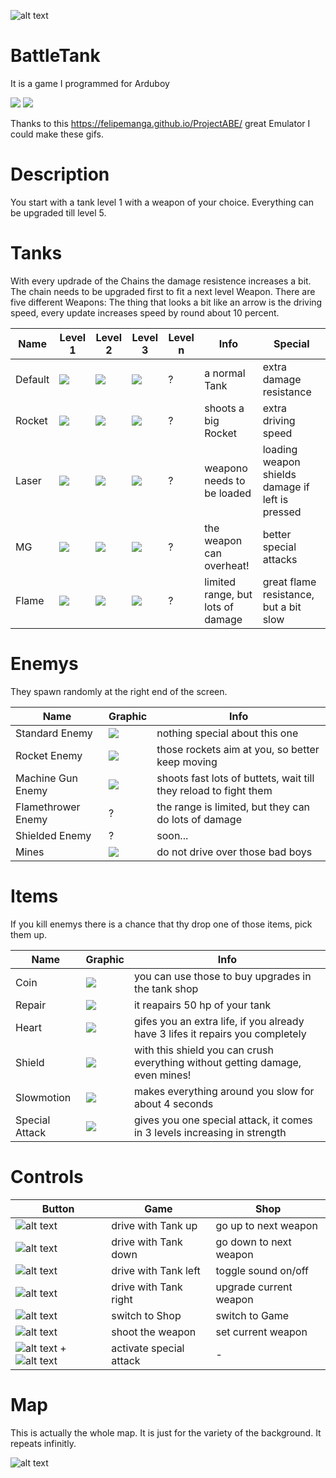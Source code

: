 ![alt text](https://github.com/hartmann1301/BattleTank/blob/master/images/readme/mapExample.png)

# BattleTank
It is a game I programmed for Arduboy

![][exampleGif1]         ![][exampleGif2]


Thanks to this https://felipemanga.github.io/ProjectABE/ great Emulator I could make these gifs.

[exampleGif1]: https://github.com/hartmann1301/BattleTank/blob/master/images/BattleTankExample1.gif
[exampleGif2]: https://github.com/hartmann1301/BattleTank/blob/master/images/BattleTankExample2.gif

# Description
You start with a tank level 1 with a weapon of your choice. Everything can be upgraded till level 5. 

# Tanks
With every updrade of the Chains the damage resistence increases a bit. The chain needs to be upgraded first to fit a next level Weapon. There are five different Weapons:
The thing that looks a bit like an arrow is the driving speed, every update increases speed by round about 10 percent.

Name | Level 1 | Level 2 | Level 3 | Level n | Info | Special
--- | --- | --- | ---| --- | --- | ---
Default | ![][tankDefault1] | ![][tankDefault2] | ![][tankDefault3] | ? | a normal Tank | extra damage resistance
Rocket | ![][tankRocket1] | ![][tankRocket2] | ![][tankRocket3] | ? | shoots a big Rocket | extra driving speed
Laser | ![][tankLaser1] | ![][tankLaser2] | ![][tankLaser3] | ? | weapono needs to be loaded | loading weapon shields damage if left is pressed
MG | ![][tankMG1] | ![][tankMG2] | ![][tankMG3] | ? | the weapon can overheat! | better special attacks
Flame | ![][tankFlame1] | ![][tankFlame2] | ![][tankFlame3] | ? | limited range, but lots of damage | great flame resistance, but a bit slow

[tankDefault1]: https://github.com/hartmann1301/BattleTank/blob/master/images/readme/tankDefault1.png
[tankDefault2]: https://github.com/hartmann1301/BattleTank/blob/master/images/readme/tankDefault2.png
[tankDefault3]: https://github.com/hartmann1301/BattleTank/blob/master/images/readme/tankDefault3.png
[tankRocket1]: https://github.com/hartmann1301/BattleTank/blob/master/images/readme/tankRocket1.png
[tankRocket2]: https://github.com/hartmann1301/BattleTank/blob/master/images/readme/tankRocket2.png
[tankRocket3]: https://github.com/hartmann1301/BattleTank/blob/master/images/readme/tankRocket3.png
[tankLaser1]: https://github.com/hartmann1301/BattleTank/blob/master/images/readme/tankLaser1.png
[tankLaser2]: https://github.com/hartmann1301/BattleTank/blob/master/images/readme/tankLaser2.png
[tankLaser3]: https://github.com/hartmann1301/BattleTank/blob/master/images/readme/tankLaser3.png
[tankMG1]: https://github.com/hartmann1301/BattleTank/blob/master/images/readme/tankMG1.png
[tankMG2]: https://github.com/hartmann1301/BattleTank/blob/master/images/readme/tankMG2.png
[tankMG3]: https://github.com/hartmann1301/BattleTank/blob/master/images/readme/tankMG3.png
[tankFlame1]: https://github.com/hartmann1301/BattleTank/blob/master/images/readme/tankFlame1.png
[tankFlame2]: https://github.com/hartmann1301/BattleTank/blob/master/images/readme/tankFlame2.png
[tankFlame3]: https://github.com/hartmann1301/BattleTank/blob/master/images/readme/tankFlame3.png

# Enemys
They spawn randomly at the right end of the screen.

Name | Graphic | Info
--- | --- | ---
Standard Enemy | ![][enemyStd] | nothing special about this one
Rocket Enemy | ![][enemyRocket] | those rockets aim at you, so better keep moving
Machine Gun Enemy | ![][enemyMG] | shoots fast lots of buttets, wait till they reload to fight them
Flamethrower Enemy | ? | the range is limited, but they can do lots of damage
Shielded Enemy | ? | soon...
Mines | ![][enemyMine] | do not drive over those bad boys

[enemyStd]: https://github.com/hartmann1301/BattleTank/blob/master/images/readme/enemyStd.gif
[enemyRocket]: https://github.com/hartmann1301/BattleTank/blob/master/images/readme/enemyRocket.gif
[enemyMG]: https://github.com/hartmann1301/BattleTank/blob/master/images/readme/enemyMG.gif
[enemyMine]: https://github.com/hartmann1301/BattleTank/blob/master/images/readme/enemyMine.gif

# Items
If you kill enemys there is a chance that thy drop one of those items, pick them up.

Name | Graphic | Info
--- | --- | ---
Coin | ![][itemCoin] | you can use those to buy upgrades in the tank shop
Repair | ![][itemRepair] | it reapairs 50 hp of your tank
Heart | ![][itemHeart] | gifes you an extra life, if you already have 3 lifes it repairs you completely
Shield | ![][itemShield] | with this shield you can crush everything without getting damage, even mines!
Slowmotion | ![][itemSlowmo] | makes everything around you slow for about 4 seconds
Special Attack | ![][itemSpecial] | gives you one special attack, it comes in 3 levels increasing in strength

[itemCoin]: https://github.com/hartmann1301/BattleTank/blob/master/images/readme/itemCoin.gif
[itemRepair]: https://github.com/hartmann1301/BattleTank/blob/master/images/readme/itemRepair.gif
[itemHeart]: https://github.com/hartmann1301/BattleTank/blob/master/images/readme/itemHeart.gif
[itemSlowmo]: https://github.com/hartmann1301/BattleTank/blob/master/images/readme/itemSlowmo.gif
[itemShield]: https://github.com/hartmann1301/BattleTank/blob/master/images/readme/itemShield.gif
[itemSpecial]: https://github.com/hartmann1301/BattleTank/blob/master/images/readme/itemSpecial.gif

# Controls
Button | Game | Shop
--- | --- | ---
![alt text][buttonUp] | drive with Tank up  | go up to next weapon
![alt text][buttonDown] | drive with Tank down  | go down to next weapon
![alt text][buttonLeft] | drive with Tank left  | toggle sound on/off
![alt text][buttonRight] | drive with Tank right  | upgrade current weapon
![alt text][buttonA] | switch to Shop  | switch to Game
![alt text][buttonB] | shoot the weapon  | set current weapon
![alt text][buttonA] + ![alt text][buttonB] | activate special attack | -

[buttonUp]: https://github.com/hartmann1301/BattleTank/blob/master/images/readme/buttonUp.png
[buttonDown]: https://github.com/hartmann1301/BattleTank/blob/master/images/readme/buttonDown.png
[buttonLeft]: https://github.com/hartmann1301/BattleTank/blob/master/images/readme/buttonLeft.png
[buttonRight]: https://github.com/hartmann1301/BattleTank/blob/master/images/readme/buttonRight.png
[buttonA]: https://github.com/hartmann1301/BattleTank/blob/master/images/readme/buttonA.png
[buttonB]: https://github.com/hartmann1301/BattleTank/blob/master/images/readme/buttonB.png

# Map
This is actually the whole map. It is just for the variety of the background. It repeats infinitly.

![alt text](https://github.com/hartmann1301/BattleTank/blob/master/images/readme/mapExample.png)
